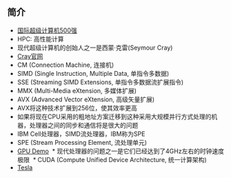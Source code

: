 ## 简介
  * [国际超级计算机500强](http://www.top500.org)
  * HPC: 高性能计算
  * 现代超级计算机的创始人之一是西蒙·克雷(Seymour Cray)
  * [Cray官网](http://www.cray.com)
  * CM (Connection Machine, 连接机)
  * SIMD (Single Instruction, Multiple Data, 单指令多数据)
  * SSE (Streaming SIMD Extensions, 单指令多数据流扩展指令)
  * MMX (Multi-Media eXtension, 多媒体扩展)
  * AVX (Advanced Vector eXtension, 高级矢量扩展)
  * AVX将这种技术扩展到256位，使其效率更高
  * 如果将现在CPU采用的粗地址方案迁移到这种采用大规模并行方式处理的机器，处理器之间的同步和通信将是很大的问题
  * IBM Cell处理器，SIMD流处理器，IBM称为SPE
  * SPE (Stream Processing Element, 流处理单元)
  * [GPU Demo](http://www.nvidia.com/object/cool_stuff.html)
  * 现代处理器的问题之一是它们已经达到了4GHz左右的时钟速度极限
  * CUDA (Compute Unified Device Architecture, 统一计算架构)
  * [Tesla](http://www.nvidia.com/object/tesla-servers.html)
